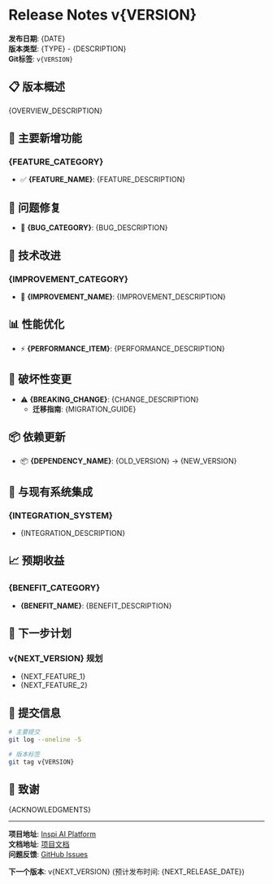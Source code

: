 # Release Notes v{VERSION}

**发布日期**: {DATE}  
**版本类型**: {TYPE} - {DESCRIPTION}  
**Git标签**: `v{VERSION}`

## 📋 版本概述

{OVERVIEW_DESCRIPTION}

## 🎯 主要新增功能

### {FEATURE_CATEGORY}
- ✅ **{FEATURE_NAME}**: {FEATURE_DESCRIPTION}

## 🐛 问题修复

- 🔧 **{BUG_CATEGORY}**: {BUG_DESCRIPTION}

## 🔧 技术改进

### {IMPROVEMENT_CATEGORY}
- 🔧 **{IMPROVEMENT_NAME}**: {IMPROVEMENT_DESCRIPTION}

## 📊 性能优化

- ⚡ **{PERFORMANCE_ITEM}**: {PERFORMANCE_DESCRIPTION}

## 🚨 破坏性变更

- ⚠️ **{BREAKING_CHANGE}**: {CHANGE_DESCRIPTION}
  - **迁移指南**: {MIGRATION_GUIDE}

## 📦 依赖更新

- 📦 **{DEPENDENCY_NAME}**: {OLD_VERSION} → {NEW_VERSION}

## 🔄 与现有系统集成

### {INTEGRATION_SYSTEM}
- {INTEGRATION_DESCRIPTION}

## 📈 预期收益

### {BENEFIT_CATEGORY}
- **{BENEFIT_NAME}**: {BENEFIT_DESCRIPTION}

## 🔮 下一步计划

### v{NEXT_VERSION} 规划
- {NEXT_FEATURE_1}
- {NEXT_FEATURE_2}

## 📝 提交信息

```bash
# 主要提交
git log --oneline -5

# 版本标签
git tag v{VERSION}
```

## 🙏 致谢

{ACKNOWLEDGMENTS}

---

**项目地址**: [Inspi AI Platform](https://github.com/your-org/inspi-ai-platform)  
**文档地址**: [项目文档](../README.md)  
**问题反馈**: [GitHub Issues](https://github.com/your-org/inspi-ai-platform/issues)

**下一个版本**: v{NEXT_VERSION} (预计发布时间: {NEXT_RELEASE_DATE})